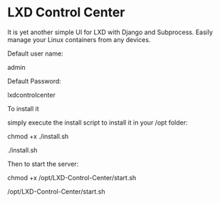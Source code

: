 # LXD Control Center

It is yet another simple UI for LXD with Django and Subprocess.
Easily manage your Linux containers from any devices. 

Default user name:

admin

Default Password:

lxdcontrolcenter



To install it 

simply execute the install script to install it in your /opt folder:

chmod +x ./install.sh

./install.sh



Then to start the server:

chmod +x /opt/LXD-Control-Center/start.sh

/opt/LXD-Control-Center/start.sh 

